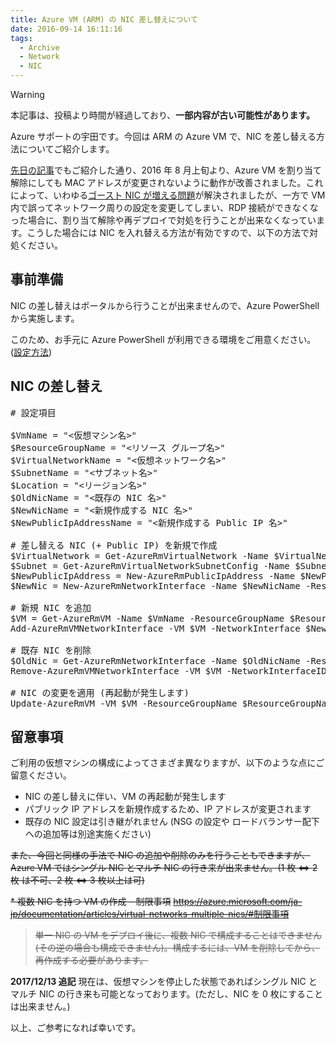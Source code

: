 ```yaml
---
title: Azure VM (ARM) の NIC 差し替えについて
date: 2016-09-14 16:11:16
tags:
  - Archive
  - Network
  - NIC
---
```

> [!WARNING]
> 本記事は、投稿より時間が経過しており、**一部内容が古い可能性があります。**

Azure サポートの宇田です。今回は ARM の Azure VM で、NIC を差し替える方法についてご紹介します。

[先日の記事](https://jpaztech.github.io/blog/archive/static-mac-address/)でもご紹介した通り、2016 年 8 月上旬より、Azure VM を割り当て解除にしても MAC アドレスが変更されないように動作が改善されました。これによって、いわゆる[ゴースト NIC が増える問題](https://jpaztech.github.io/blog/archive/delete-nic/)が解決されましたが、一方で VM 内で誤ってネットワーク周りの設定を変更してしまい、RDP 接続ができなくなった場合に、割り当て解除や再デプロイで対処を行うことが出来なくなっています。こうした場合には NIC を入れ替える方法が有効ですので、以下の方法で対処ください。

## 事前準備

NIC の差し替えはポータルから行うことが出来ませんので、Azure PowerShell から実施します。

このため、お手元に Azure PowerShell が利用できる環境をご用意ください。([設定方法](https://learn.microsoft.com/ja-jp/powershell/azure/install-azure-powershell))

## NIC の差し替え

<pre># 設定項目

$VmName = "<仮想マシン名>"
$ResourceGroupName = "<リソース グループ名>"
$VirtualNetworkName = "<仮想ネットワーク名>"
$SubnetName = "<サブネット名>"
$Location = "<リージョン名>"
$OldNicName = "<既存の NIC 名>"
$NewNicName = "<新規作成する NIC 名>"
$NewPublicIpAddressName = "<新規作成する Public IP 名>"

# 差し替える NIC (+ Public IP) を新規で作成
$VirtualNetwork = Get-AzureRmVirtualNetwork -Name $VirtualNetworkName -ResourceGroupName $ResourceGroupName
$Subnet = Get-AzureRmVirtualNetworkSubnetConfig -Name $SubnetName -VirtualNetwork $VirtualNetwork
$NewPublicIpAddress = New-AzureRmPublicIpAddress -Name $NewPublicIpAddressName -ResourceGroupName $ResourceGroupName -Location $Location -AllocationMethod Dynamic
$NewNic = New-AzureRmNetworkInterface -Name $NewNicName -ResourceGroupName $ResourceGroupName -Location $Location -Subnet $Subnet -PublicIpAddress $NewPublicIpAddress

# 新規 NIC を追加
$VM = Get-AzureRmVM -Name $VmName -ResourceGroupName $ResourceGroupName
Add-AzureRmVMNetworkInterface -VM $VM -NetworkInterface $NewNic

# 既存 NIC を削除
$OldNic = Get-AzureRmNetworkInterface -Name $OldNicName -ResourceGroupName $ResourceGroupName
Remove-AzureRmVMNetworkInterface -VM $VM -NetworkInterfaceIDs $OldNic.Id

# NIC の変更を適用 (再起動が発生します)
Update-AzureRmVM -VM $VM -ResourceGroupName $ResourceGroupName</pre>

## 留意事項

ご利用の仮想マシンの構成によってさまざま異なりますが、以下のような点にご留意ください。

* NIC の差し替えに伴い、VM の再起動が発生します
* パブリック IP アドレスを新規作成するため、IP アドレスが変更されます
* 既存の NIC 設定は引き継がれません
(NSG の設定や ロードバランサー配下への追加等は別途実施ください)

~~また、今回と同様の手法で NIC の追加や削除のみを行うこともできますが、Azure VM ではシングル NIC とマルチ NIC の行き来が出来ません。(1 枚 ⇔ 2 枚 は不可、2 枚 ⇔ 3 枚以上は可)~~

~~* 複数 NIC を持つ VM の作成 – 制限事項~~
~~https://azure.microsoft.com/ja-jp/documentation/articles/virtual-networks-multiple-nics/#制限事項~~
> ~~単一 NIC の VM をデプロイ後に、複数 NIC で構成することはできません (その逆の場合も構成できません)。構成するには、VM を削除してから、再作成する必要があります。~~

**2017/12/13 追記**
現在は、仮想マシンを停止した状態であればシングル NIC とマルチ NIC の行き来も可能となっております。(ただし、NIC を 0 枚にすることは出来ません。)

以上、ご参考になれば幸いです。
